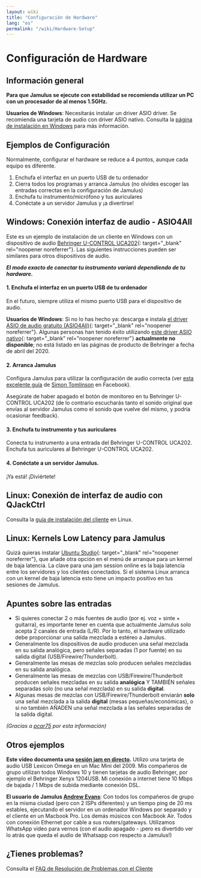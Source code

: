 ```yaml
---
layout: wiki
title: "Configuración de Hardware"
lang: "es"
permalink: "/wiki/Hardware-Setup"
---
```



# Configuración de Hardware

## Información general

**Para que Jamulus se ejecute con estabilidad se recomienda utilizar un PC con un procesador de al menos 1.5GHz.**

**Usuarios de Windows**: Necesitarás instalar un driver ASIO driver. Se recomienda una tarjeta de audio con driver ASIO nativo. Consulta la [página de instalación en Windows](Installation-for-Windows) para más información.

## Ejemplos de Configuración

Normalmente, configurar el hardware se reduce a 4 puntos, aunque cada equipo es diferente.

1. Enchufa el interfaz en un puerto USB de tu ordenador
2. Cierra todos los programas y arranca Jamulus (no olvides escoger las entradas correctas en la configuración de Jamulus)
3. Enchufa tu instrumento/micrófono y tus auriculares
4. Conéctate a un servidor Jamulus y ¡a divertirse!


## Windows: Conexión interfaz de audio - ASIO4All

Este es un ejemplo de instalación de un cliente en Windows con un dispositivo de audio [Behringer U-CONTROL UCA202](https://www.amazon.com/Behringer-U-Phono-UFO202-Audiophile-Interface/dp/B002GHBYZ0){: target="_blank" rel="noopener noreferrer"}.
Las siguientes instrucciones pueden ser similares para otros dispositivos de audio.

_**El modo exacto de conectar tu instrumento variará dependiendo de tu hardware.**_

#### 1. Enchufa el interfaz en un puerto USB de tu ordenador

En el futuro, siempre utiliza el mismo puerto USB para el dispositivo de audio.

**Usuarios de Windows**: Si no lo has hecho ya: descarga e instala [el driver ASIO de audio gratuito (ASIO4All)](http://www.asio4all.org){: target="_blank" rel="noopener noreferrer"}. Algunas personas han tenido éxito utilizando [este driver ASIO nativo](http://www.behringerdownload.de/_software/BEHRINGER_2902_X64_2.8.40.zip){: target="_blank" rel="noopener noreferrer"}  __actualmente no disponible__; no está listado en las páginas de producto de Behringer a fecha de abril del 2020.


#### 2. Arranca Jamulus

Configura Jamulus para utilizar la configuración de audio correcta (ver [esta excelente guía](https://www.facebook.com/notes/jamulus-online-musicianssingers-jamming/idiots-guide-to-jamulus-app/510044532903831/) de [Simon Tomlinson](https://www.facebook.com/simon.james.tomlinson?eid=ARBQoY3KcZAtS3pGdLJuqvQTeRSOo4gHdQZT7nNzOt1oPMGgZ4_3GERe-rOyH5PxsSHVYYXjWwcqd71a) en Facebook).

Asegúrate de haber apagado el botón de monitoreo en tu Behringer U-CONTROL UCA202 (de lo contrario escucharás tanto el sonido original que envías al servidor Jamulus como el sonido que vuelve del mismo, y podría ocasionar feedback).

#### 3. Enchufa tu instrumento y tus auriculares

Conecta tu instrumento a una entrada del Behringer U-CONTROL UCA202. Enchufa tus auriculares al Behringer U-CONTROL UCA202.

#### 4. Conéctate a un servidor Jamulus.

 ¡Ya está! ¡Diviértete!


## Linux: Conexión de interfaz de audio con QJackCtrl

Consulta la [guía de instalación del cliente](Installation-for-Linux#configura-jack-con-qjackctl) en Linux.

## Linux: Kernels Low Latency para Jamulus
Quizá quieras instalar [Ubuntu Studio](https://ubuntustudio.org/){: target="_blank" rel="noopener noreferrer"}, que añade otra opción en el menú de arranque para un kernel de baja latencia. La clave para una jam session online es la baja latencia entre los servidores y los clientes conectados. Si el sistema Linux arranca con un kernel de baja latencia esto tiene un impacto positivo en tus sesiones de Jamulus.


## Apuntes sobre las entradas

- Si quieres conectar 2 o más fuentes de audio (por ej. voz + sinte + guitarra), es importante tener en cuenta que actualmente Jamulus solo acepta 2 canales de entrada (L/R). Por lo tanto, el hardware utilizado debe proporcionar una salida mezclada a estéreo a Jamulus.
- Generalmente los dispositivos de audio producen una señal mezclada en su salida analógica, pero señales separadas (1 por fuente) en su salida digital (USB/Firewire/Thunderbolt).
- Generalmente las mesas de mezclas solo producen señales mezcladas en su salida analógica.
- Generalmente las mesas de mezclas con USB/Firewire/Thunderbolt producen señales mezcladas en su salida **analógica** Y TAMBIÉN señales separadas solo (no una señal mezclada) en su salida **digital**.
- Algunas mesas de mezclas con USB/Firewire/Thunderbolt enviarán **solo** una señal mezclada a la salida **digital** (mesas pequeñas/económicas), o si no también AÑADEN una señal mezclada a las señales separadas de la salida digital.

_(Gracias a [pcar75](https://github.com/pcar75) por esta información)_

## Otros ejemplos

**Este vídeo documenta una [sesión jam en directo](https://youtu.be/c8838jS2g3U).** Utilizo una tarjeta de audio USB Lexicon Omega en un Mac Mini del 2009. Mis compañeros de grupo utilizan todos Windows 10 y tienen tarjetas de audio Behringer, por ejemplo el Behringer Xenyx 1204USB. Mi conexión a internet tiene 10 Mbps de bajada / 1 Mbps de subida mediante conexión DSL.

**El usuario de Jamulus [Andrew Evans](https://sourceforge.net/u/belvario/profile/)**: Con todos los compañeros de grupo en la misma ciudad (pero con 2 ISPs diferentes) y un tiempo ping de 20 ms estables, ejecutando el servidor en un ordenador Windows por separado y el cliente en un Macbook Pro. Los demás músicos con Macbook Air. Todos con conexión Ethernet por cable a sus routers/gateways. Utilizamos WhatsApp video para vernos (con el audio apagado - ¡pero es divertido ver lo atrás que queda el audio de Whatsapp con respecto a Jamulus!)

## ¿Tienes problemas?

Consulta el [FAQ de Resolución de Problemas con el Cliente](Client-Troubleshooting)
